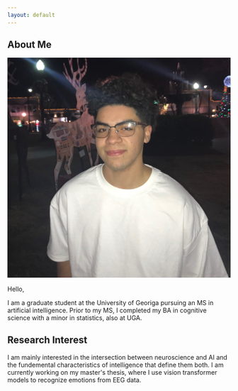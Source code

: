 ```yaml
---
layout: default
---
```


## About Me

<img class="profile-picture" src="profile.jpeg">

Hello,

I am a graduate student at the University of Georiga pursuing an MS in artificial intelligence. Prior to my MS, I completed my BA in cognitive science with a minor in statistics, also at UGA.

## Research Interest

I am mainly interested in the intersection between neuroscience and AI and the fundemental characteristics of intelligence that define them both. I am currently working on my master's thesis, where I use vision transformer models to recognize emotions from EEG data.